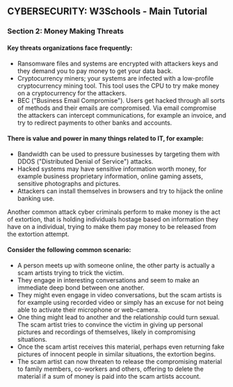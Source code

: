 
## CYBERSECURITY: W3Schools - Main Tutorial
### Section 2: Money Making Threats

#### Key threats organizations face frequently:
 - Ransomware files and systems are encrypted with attackers keys and they demand you to pay money to get your data back.
 - Cryptocurrency miners; your systems are infected with a low-profile cryptocurrency mining tool. This tool uses the CPU to try make money on a cryptocurrency for the attackers.
 - BEC ("Business Email Compromise"). Users get hacked through all sorts of methods and their emails are compromised. Via email compromise the attackers can intercept communications, for example an invoice, and try to redirect payments to other banks and accounts.

#### There is value and power in many things related to IT, for example:
 - Bandwidth can be used to pressure businesses by targeting them with DDOS ("Distributed Denial of Service") attacks.
 - Hacked systems may have sensitive information worth money, for example business proprietary information, online gaming assets, sensitive photographs and pictures.
 - Attackers can install themselves in browsers and try to hijack the online banking use.

Another common attack cyber criminals perform to make money is the act of extortion, that is holding individuals hostage based on information they have on a individual, trying to make them pay money to be released from the extortion attempt. 

#### Consider the following common scenario:
 - A person meets up with someone online, the other party is actually a scam artists trying to trick the victim.
 - They engage in interesting conversations and seem to make an immediate deep bond between one another.
 - They might even engage in video conversations, but the scam artists is for example using recorded video or simply has an excuse for not being able to activate their microphone or web-camera.
 - One thing might lead to another and the relationship could turn sexual. The scam artist tries to convince the victim in giving up personal pictures and recordings of themselves, likely in compromising situations.
 - Once the scam artist receives this material, perhaps even returning fake pictures of innocent people in similar situations, the extortion begins.
 - The scam artist can now threaten to release the compromising material to family members, co-workers and others, offering to delete the material if a sum of money is paid into the scam artists account.
